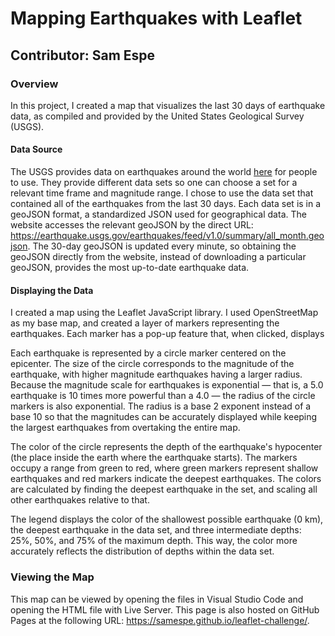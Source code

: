 # Mapping Earthquakes with Leaflet

## Contributor: Sam Espe

### Overview
In this project, I created a map that visualizes the last 30 days of earthquake data, as compiled and provided by the United States Geological Survey (USGS).

#### Data Source
The USGS provides data on earthquakes around the world [here](https://earthquake.usgs.gov/earthquakes/feed/v1.0/geojson.php) for people to use. They provide different data sets so one can choose a set for a relevant time frame and magnitude range. I chose to use the data set that contained all of the earthquakes from the last 30 days. Each data set is in a geoJSON format, a standardized JSON used for geographical data. The website accesses the relevant geoJSON by the direct URL: https://earthquake.usgs.gov/earthquakes/feed/v1.0/summary/all_month.geojson. The 30-day geoJSON is updated every minute, so obtaining the geoJSON directly from the website, instead of downloading a particular geoJSON, provides the most up-to-date earthquake data.

#### Displaying the Data
I created a map using the Leaflet JavaScript library. I used OpenStreetMap as my base map, and created a layer of markers representing the earthquakes. Each marker has a pop-up feature that, when clicked, displays 

Each earthquake is represented by a circle marker centered on the epicenter. The size of the circle corresponds to the magnitude of the earthquake, with higher magnitude earthquakes having a larger radius. Because the magnitude scale for earthquakes is exponential — that is, a 5.0 earthquake is 10 times more powerful than a 4.0 — the radius of the circle markers is also exponential. The radius is a base 2 exponent instead of a base 10 so that the magnitudes can be accurately displayed while keeping the largest earthquakes from overtaking the entire map. 

The color of the circle represents the depth of the earthquake's hypocenter (the place inside the earth where the earthquake starts). The markers occupy a range from green to red, where green markers represent shallow earthquakes and red markers indicate the deepest earthquakes. The colors are calculated by finding the deepest earthquake in the set, and scaling all other earthquakes relative to that. 

The legend displays the color of the shallowest possible earthquake (0 km), the deepest earthquake in the data set, and three intermediate depths: 25%, 50%, and 75% of the maximum depth. This way, the color more accurately reflects the distribution of depths within the data set.

### Viewing the Map
This map can be viewed by opening the files in Visual Studio Code and opening the HTML file with Live Server. This page is also hosted on GitHub Pages at the following URL: https://samespe.github.io/leaflet-challenge/.
